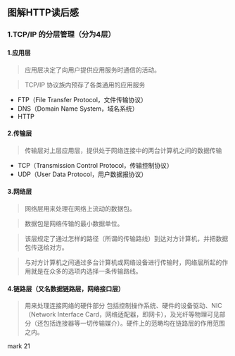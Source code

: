 ## 图解HTTP读后感
### 1.TCP/IP 的分层管理（分为4层）
#### 1.应用层
> 应用层决定了向用户提供应用服务时通信的活动。

> TCP/IP 协议族内预存了各类通用的应用服务
* FTP（File Transfer Protocol，文件传输协议）
* DNS（Domain Name System，域名系统）
* HTTP
#### 2.传输层
> 传输层对上层应用层，提供处于网络连接中的两台计算机之间的数据传输
* TCP（Transmission Control Protocol，传输控制协议）
* UDP（User Data Protocol，用户数据报协议）
#### 3.网络层
> 网络层用来处理在网络上流动的数据包。

> 数据包是网络传输的最小数据单位。

> 该层规定了通过怎样的路径（所谓的传输路线）到达对方计算机，并把数据包传送给对方。

> 与对方计算机之间通过多台计算机或网络设备进行传输时，网络层所起的作用就是在众多的选项内选择一条传输路线。

#### 4.链路层（又名数据链路层，网络接口层）
> 用来处理连接网络的硬件部分
> 包括控制操作系统、硬件的设备驱动、NIC（Network Interface Card，网络适配器，即网卡），及光纤等物理可见部分（还包括连接器等一切传输媒介）。硬件上的范畴均在链路层的作用范围之内。

mark 21

